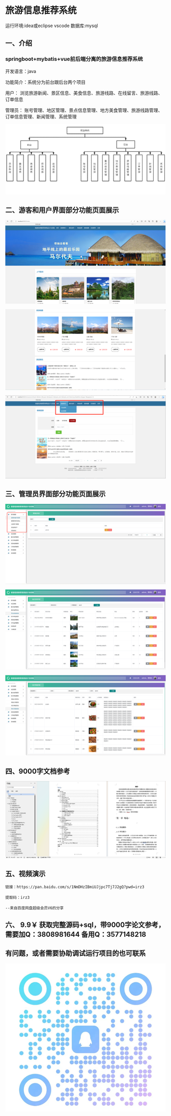 # 旅游信息推荐系统

运行环境:idea或eclipse vscode 数据库:mysql

## 一、介绍

### springboot+mybatis+vue前后端分离的旅游信息推荐系统

开发语言：java

功能简介：系统分为前台跟后台两个项目

用户：  浏览旅游新闻、景区信息、美食信息、旅游线路、在线留言、旅游线路、订单信息

管理员： 账号管理、地区管理、景点信息管理、地方美食管理、旅游线路管理、订单信息管理、新闻管理、系统管理

![img.png](imgs/img.png)

## 二、游客和用户界面部分功能页面展示

![img_1.png](imgs/img_1.png)

![img_3.png](imgs/img_3.png)

![img_4.png](imgs/img_4.png)

## 三、管理员界面部分功能页面展示

![img_5.png](imgs/img_5.png)

![img_6.png](imgs/img_6.png)

![img_7.png](imgs/img_7.png)

## 四、9000字文档参考

![img.png](img.png)

## 五、视频演示

```
链接：https://pan.baidu.com/s/1NmDHzIBmiUJjpc7Tj7J2gQ?pwd=irz3

提取码：irz3

--来自百度网盘超级会员V6的分享
```

## 六、 9.9￥ 获取完整源码+sql，带9000字论文参考，需要加Q：3808981644 备用Q：3577148218
## 有问题，或者需要协助调试运行项目的也可联系
![img_1.png](img_1.png)

